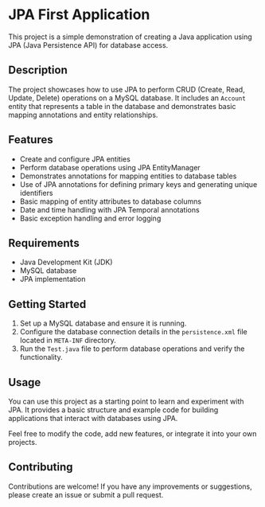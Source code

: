 # JPA First Application

This project is a simple demonstration of creating a Java application using JPA (Java Persistence API) for database access.

## Description

The project showcases how to use JPA to perform CRUD (Create, Read, Update, Delete) operations on a MySQL database. It includes an `Account` entity that represents a table in the database and demonstrates basic mapping annotations and entity relationships.

## Features

- Create and configure JPA entities
- Perform database operations using JPA EntityManager
- Demonstrates annotations for mapping entities to database tables
- Use of JPA annotations for defining primary keys and generating unique identifiers
- Basic mapping of entity attributes to database columns
- Date and time handling with JPA Temporal annotations
- Basic exception handling and error logging

## Requirements

- Java Development Kit (JDK)
- MySQL database
- JPA implementation

## Getting Started

1. Set up a MySQL database and ensure it is running.
2. Configure the database connection details in the `persistence.xml` file located in `META-INF` directory.
3. Run the `Test.java` file to perform database operations and verify the functionality.

## Usage

You can use this project as a starting point to learn and experiment with JPA. It provides a basic structure and example code for building applications that interact with databases using JPA.

Feel free to modify the code, add new features, or integrate it into your own projects.

## Contributing

Contributions are welcome! If you have any improvements or suggestions, please create an issue or submit a pull request.

